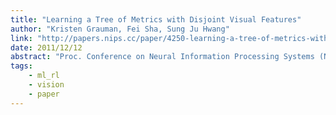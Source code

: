 ```yaml
---
title: "Learning a Tree of Metrics with Disjoint Visual Features"
author: "Kristen Grauman, Fei Sha, Sung Ju Hwang"
link: "http://papers.nips.cc/paper/4250-learning-a-tree-of-metrics-with-disjoint-visual-features"
date: 2011/12/12
abstract: "Proc. Conference on Neural Information Processing Systems (NIPS), 2011."
tags:
    - ml_rl
    - vision
    - paper
---
```

